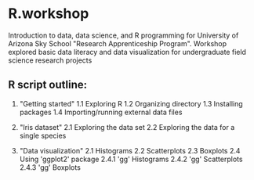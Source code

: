 # R.workshop
Introduction to data, data science, and R programming for University of Arizona Sky School "Research Apprenticeship Program".
Workshop explored basic data literacy and data visualization for undergraduate field science research projects 
## R script outline:

1. "Getting started"
1.1		Exploring R
1.2		Organizing directory
1.3		Installing packages
1.4		Importing/running external data files

2) "Iris dataset"
		2.1		Exploring the data set
		2.2		Exploring the data for a single species
	
3) "Data visualization"
		2.1 Histograms
		2.2 Scatterplots
		2.3 Boxplots
		2.4 Using 'ggplot2' package
			2.4.1 'gg' Histograms
			2.4.2 'gg' Scatterplots
			2.4.3 'gg' Boxplots

